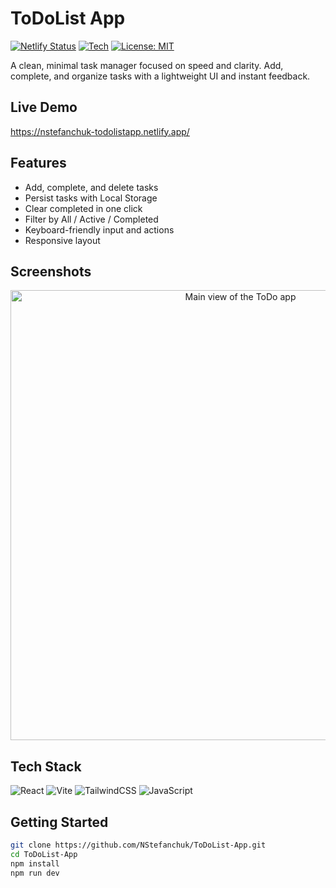 # ToDoList App

[![Netlify Status](https://api.netlify.com/api/v1/badges/0b000000-0000-0000-0000-000000000000/deploy-status)](https://app.netlify.com/sites/nstefanchuk-todolistapp/deploys)
[![Tech](https://img.shields.io/badge/stack-React%20|%20Vite%20|%20TailwindCSS%20|%20Local%20Storage-informational)]()
[![License: MIT](https://img.shields.io/badge/license-MIT-blue.svg)](./LICENSE)

A clean, minimal task manager focused on speed and clarity. Add, complete, and organize tasks with a lightweight UI and instant feedback.

## Live Demo

https://nstefanchuk-todolistapp.netlify.app/

## Features

- Add, complete, and delete tasks
- Persist tasks with Local Storage
- Clear completed in one click
- Filter by All / Active / Completed
- Keyboard-friendly input and actions
- Responsive layout

## Screenshots

<p align="center">
  <img src="./assets/todo-main.png" alt="Main view of the ToDo app" width="720"/>
</p>

## Tech Stack

![React](https://img.shields.io/badge/-React-61DAFB?logo=react&logoColor=000&style=for-the-badge)
![Vite](https://img.shields.io/badge/-Vite-646CFF?logo=vite&logoColor=fff&style=for-the-badge)
![TailwindCSS](https://img.shields.io/badge/-TailwindCSS-38B2AC?logo=tailwind-css&logoColor=fff&style=for-the-badge)
![JavaScript](https://img.shields.io/badge/-JavaScript-F7DF1E?logo=javascript&logoColor=000&style=for-the-badge)

## Getting Started

```bash
git clone https://github.com/NStefanchuk/ToDoList-App.git
cd ToDoList-App
npm install
npm run dev
```
